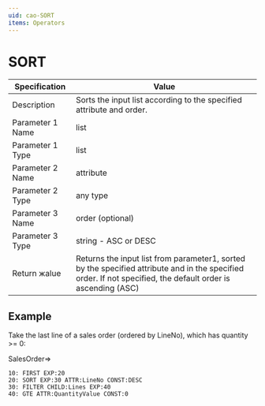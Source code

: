 ```yaml
---
uid: cao-SORT
items: Operators
---
```


# SORT 

| Specification         | Value                                                        |
| --------------------- | ------------------------------------------------------------ |
| Description           | Sorts the input list according to the specified attribute and order.          |
| Parameter 1 Name      | list                                                         |
| Parameter 1 Type      | list                                    |
| Parameter 2 Name      | attribute                                                           |
| Parameter 2 Type      | any type                                                         |
| Parameter 3 Name      | order (optional)                                                          |
| Parameter 3 Type      | string - ASC or DESC                                                          |
| Return жalue          | Returns the input list from parameter1, sorted by the specified attribute and in the specified order. If not specified, the default order is ascending (ASC)                                                         |


## Example

Take the last line of a sales order (ordered by LineNo), which has quantity >= 0:

SalesOrder=>
```
10: FIRST EXP:20
20: SORT EXP:30 ATTR:LineNo CONST:DESC
30: FILTER CHILD:Lines EXP:40
40: GTE ATTR:QuantityValue CONST:0
```
